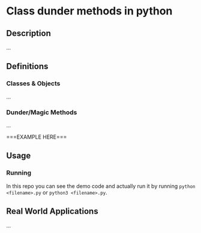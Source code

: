 # Class dunder methods in python

## Description

...

## Definitions

### Classes & Objects

...

### Dunder/Magic Methods

...

===EXAMPLE HERE===


## Usage

### Running

In this repo you can see the demo code and actually run it by running ```python <filename>.py``` or ```python3 <filename>.py```.

## Real World Applications

...

